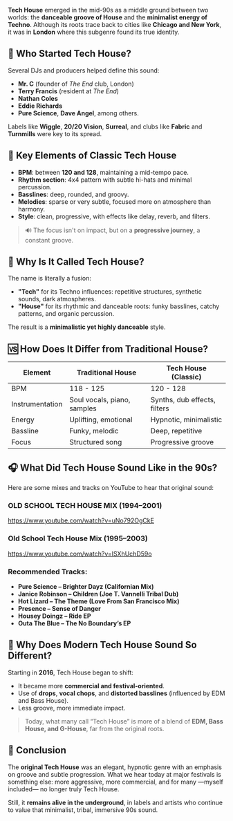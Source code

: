 **Tech House** emerged in the mid-90s as a middle ground between two worlds: the **danceable groove of House** and the **minimalist energy of Techno**. Although its roots trace back to cities like **Chicago and New York**, it was in **London** where this subgenre found its true identity.

## 🧬 Who Started Tech House?

Several DJs and producers helped define this sound:

- **Mr. C** (founder of *The End* club, London)  
- **Terry Francis** (resident at *The End*)  
- **Nathan Coles**  
- **Eddie Richards**  
- **Pure Science**, **Dave Angel**, among others.

Labels like **Wiggle**, **20/20 Vision**, **Surreal**, and clubs like **Fabric** and **Turnmills** were key to its spread.

## 🧪 Key Elements of Classic Tech House

- **BPM**: between **120 and 128**, maintaining a mid-tempo pace.
- **Rhythm section**: 4x4 pattern with subtle hi-hats and minimal percussion.
- **Basslines**: deep, rounded, and groovy.
- **Melodies**: sparse or very subtle, focused more on atmosphere than harmony.
- **Style**: clean, progressive, with effects like delay, reverb, and filters.

> 🔊 The focus isn't on impact, but on a **progressive journey**, a constant groove.

## 🤖 Why Is It Called Tech House?

The name is literally a fusion:

- **"Tech"** for its Techno influences: repetitive structures, synthetic sounds, dark atmospheres.
- **"House"** for its rhythmic and danceable roots: funky basslines, catchy patterns, and organic percussion.

The result is a **minimalistic yet highly danceable** style.

## 🆚 How Does It Differ from Traditional House?

| Element          | Traditional House                | Tech House (Classic)                   |
|------------------|----------------------------------|----------------------------------------|
| BPM              | 118 - 125                        | 120 - 128                              |
| Instrumentation  | Soul vocals, piano, samples      | Synths, dub effects, filters           |
| Energy           | Uplifting, emotional             | Hypnotic, minimalistic                 |
| Bassline         | Funky, melodic                   | Deep, repetitive                       |
| Focus            | Structured song                  | Progressive groove                     |

## 🎧 What Did Tech House Sound Like in the 90s?

Here are some mixes and tracks on YouTube to hear that original sound:

### OLD SCHOOL TECH HOUSE MIX (1994–2001)

https://www.youtube.com/watch?v=uNo792OgCkE

### Old School Tech House Mix (1995–2003)

https://www.youtube.com/watch?v=ISXhUchD59o

### Recommended Tracks:
- **Pure Science – Brighter Dayz (Californian Mix)**
- **Janice Robinson – Children (Joe T. Vannelli Tribal Dub)**
- **Hot Lizard – The Theme (Love From San Francisco Mix)**
- **Presence – Sense of Danger**
- **Housey Doingz – Ride EP**
- **Outa The Blue – The No Boundary’s EP**

## 🔄 Why Does Modern Tech House Sound So Different?

Starting in **2016**, Tech House began to shift:

- It became more **commercial and festival-oriented**.
- Use of **drops**, **vocal chops**, and **distorted basslines** (influenced by EDM and Bass House).
- Less groove, more immediate impact.

> Today, what many call “Tech House” is more of a blend of **EDM, Bass House, and G-House**, far from the original roots.

## 🧠 Conclusion

The **original Tech House** was an elegant, hypnotic genre with an emphasis on groove and subtle progression. What we hear today at major festivals is something else: more aggressive, more commercial, and for many —myself included— no longer truly Tech House.

Still, it **remains alive in the underground**, in labels and artists who continue to value that minimalist, tribal, immersive 90s sound.